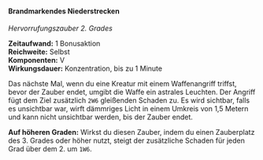 #### Brandmarkendes Niederstrecken
<!-- markdownlint-disable link-image-reference-definitions -->
<!-- spell-checker:words added amount avoids casting concentration damage different duration emphasis ends english false formula hour halves hours kommagetrennt mechanics minutes reaction ritual same saving school somatic special spell throw true wording wotc -->
<!-- spell-checker:words branding smite -->
[_metadata_:spell_name]:- "Brandmarkendes Niederstrecken"
[_metadata_:spell_name_english]:- "Branding Smite"
[_metadata_:spell_school]:- "Hervorrufungszauber"
[_metadata_:spell_level]:- "2"
[_metadata_:casting_time_amount]:- "1"
[_metadata_:casting_time_unit]:- "Bonusaktion"
[_metadata_:ritual]:- "false"
[_metadata_:range]:- "Selbst"
[_metadata_:target]:- "Selbst"
[_metadata_:components_verbal]:- "true"
[_metadata_:components_somatic]:- "false"
[_metadata_:components_material]:- "false"
[_metadata_:concentration]:- "true"
[_metadata_:duration]:- "1 Minute"
[_metadata_:compared_to_wotc_srd_5.1]:- "mechanics_same_wording_same"
[_metadata_:compared_to_a5e_srd]:- "mechanics_same_wording_same"
<!-- markdownlint-disable-next-line no-emphasis-as-heading -->
_Hervorrufungszauber 2. Grades_

**Zeitaufwand:** 1 Bonusaktion \
**Reichweite:** Selbst \
**Komponenten:** V \
**Wirkungsdauer:** Konzentration, bis zu 1 Minute

Das nächste Mal, wenn du eine Kreatur mit einem Waffenangriff triffst, bevor der Zauber endet, umgibt die Waffe ein astrales Leuchten.
Der Angriff fügt dem Ziel zusätzlich `2W6` gleißenden Schaden zu.
Es wird sichtbar, falls es unsichtbar war, wirft dämmriges Licht in einem Umkreis von 1,5 Metern und kann nicht unsichtbar werden, bis der Zauber endet.

**Auf höheren Graden:** Wirkst du diesen Zauber, indem du einen Zauberplatz des 3. Grades oder höher nutzt, steigt der zusätzliche Schaden für jeden Grad über dem 2. um `1W6`.
